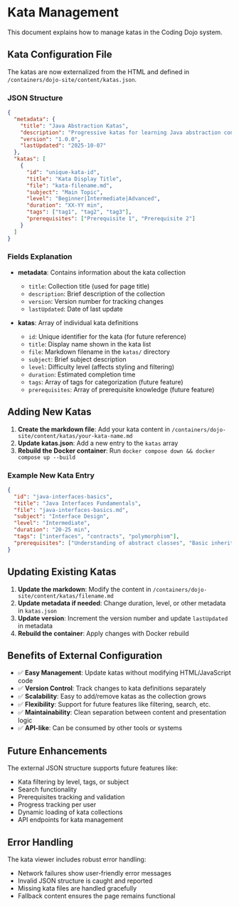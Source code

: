 # Kata Management

This document explains how to manage katas in the Coding Dojo system.

## Kata Configuration File

The katas are now externalized from the HTML and defined in `/containers/dojo-site/content/katas.json`.

### JSON Structure

```json
{
  "metadata": {
    "title": "Java Abstraction Katas",
    "description": "Progressive katas for learning Java abstraction concepts",
    "version": "1.0.0",
    "lastUpdated": "2025-10-07"
  },
  "katas": [
    {
      "id": "unique-kata-id",
      "title": "Kata Display Title",
      "file": "kata-filename.md",
      "subject": "Main Topic",
      "level": "Beginner|Intermediate|Advanced",
      "duration": "XX-YY min",
      "tags": ["tag1", "tag2", "tag3"],
      "prerequisites": ["Prerequisite 1", "Prerequisite 2"]
    }
  ]
}
```

### Fields Explanation

- **metadata**: Contains information about the kata collection
  - `title`: Collection title (used for page title)
  - `description`: Brief description of the collection
  - `version`: Version number for tracking changes
  - `lastUpdated`: Date of last update

- **katas**: Array of individual kata definitions
  - `id`: Unique identifier for the kata (for future reference)
  - `title`: Display name shown in the kata list
  - `file`: Markdown filename in the `katas/` directory
  - `subject`: Brief subject description
  - `level`: Difficulty level (affects styling and filtering)
  - `duration`: Estimated completion time
  - `tags`: Array of tags for categorization (future feature)
  - `prerequisites`: Array of prerequisite knowledge (future feature)

## Adding New Katas

1. **Create the markdown file**: Add your kata content in `/containers/dojo-site/content/katas/your-kata-name.md`
2. **Update katas.json**: Add a new entry to the `katas` array
3. **Rebuild the Docker container**: Run `docker compose down && docker compose up --build`

### Example New Kata Entry

```json
{
  "id": "java-interfaces-basics",
  "title": "Java Interfaces Fundamentals",
  "file": "java-interfaces-basics.md",
  "subject": "Interface Design",
  "level": "Intermediate",
  "duration": "20-25 min",
  "tags": ["interfaces", "contracts", "polymorphism"],
  "prerequisites": ["Understanding of abstract classes", "Basic inheritance knowledge"]
}
```

## Updating Existing Katas

1. **Update the markdown**: Modify the content in `/containers/dojo-site/content/katas/filename.md`
2. **Update metadata if needed**: Change duration, level, or other metadata in `katas.json`
3. **Update version**: Increment the version number and update `lastUpdated` in metadata
4. **Rebuild the container**: Apply changes with Docker rebuild

## Benefits of External Configuration

- ✅ **Easy Management**: Update katas without modifying HTML/JavaScript code
- ✅ **Version Control**: Track changes to kata definitions separately
- ✅ **Scalability**: Easy to add/remove katas as the collection grows
- ✅ **Flexibility**: Support for future features like filtering, search, etc.
- ✅ **Maintainability**: Clean separation between content and presentation logic
- ✅ **API-like**: Can be consumed by other tools or systems

## Future Enhancements

The external JSON structure supports future features like:
- Kata filtering by level, tags, or subject
- Search functionality
- Prerequisites tracking and validation
- Progress tracking per user
- Dynamic loading of kata collections
- API endpoints for kata management

## Error Handling

The kata viewer includes robust error handling:
- Network failures show user-friendly error messages
- Invalid JSON structure is caught and reported
- Missing kata files are handled gracefully
- Fallback content ensures the page remains functional
